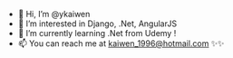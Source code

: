 - 👋 Hi, I’m @ykaiwen
- 👀 I’m interested in Django, .Net, AngularJS
- 🌱 I’m currently learning .Net from Udemy !
- 📫 You can reach me at kaiwen_1996@hotmail.com
 ✨✨ 

